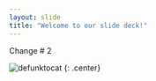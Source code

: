 ```yaml
---
layout: slide
title: "Welcome to our slide deck!"
---
```


Change # 2

![defunktocat](https://octodex.github.com/images/defunktocat.png)
{: .center}
